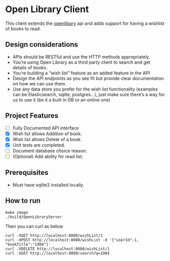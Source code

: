 # Open Library Client
This client extends the [openlibary](https://openlibrary.org/dev/docs/api/search) api 
and adds support for having a wishlist of books to read.

## Design considerations
 - APIs should be RESTful and use the HTTP methods appropriately.
 - You’re using Open Library as a third party client to search and get details of books.
 - You’re building a “wish list” feature as an added feature in the API
 - Design the API endpoints as you see fit but provide clear documentation on how we can
use them.
 - Use any data store you prefer for the wish list functionality (examples can be
Elasticsearch, sqlite, postgres...), just make sure there’s a way for us to use it (be it a
built in DB or an online one)

## Project Features
 - [ ] Fully Documented API interface
 - [X] Wish list allows Addition of book.
 - [X] Wish list allows Delete of a book.
 - [X] Unit tests are completed.
 - [ ] Document database choice reason.
 - [ ] (Optional) Add ability for read list.
 
## Prerequisites
 - Must have sqlite3 installed locally.
 
## How to run
```$xslt
make image
./build/OpenLibraryServer
```
Then you can curl as below
```$xslt
curl -XGET http://localhost:8080/wishList/1
curl -XPOST http://localhost:8080/wishList -d '{"userId":1, "bookTitle":"1984"}'
curl -XDELETE http://localhost:8080/wishList/1
curl -XGET http://localhost:8080/search?q=1984
```